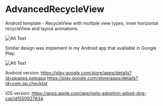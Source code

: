 # AdvancedRecycleView
Android template - RecycleView with multiple view types, inner horizontal recycleView and layout animations.

![Alt Text](https://github.com/pavelpoley/AdvancedRecycleView/blob/master/advanced_recycleview3.gif)

Similar design was implement in my Android app that avaliable in Google Play:

![Alt Text](https://github.com/pavelpoley/AdvancedRecycleView/blob/master/pets_adoption.png)

Android version:
https://play.google.com/store/apps/details?id=ppapps.petsapp
https://play.google.com/store/apps/details?id=com.pp.checklist

iOS version:
https://apps.apple.com/app/pets-adoption-adopt-dog-cat/id1550927834


